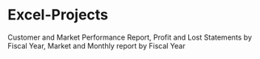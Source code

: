 # Excel-Projects
Customer and Market Performance Report, Profit and Lost Statements by Fiscal Year, Market and Monthly report by Fiscal Year
